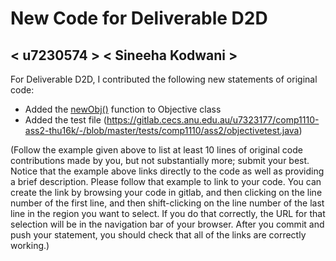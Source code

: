 # New Code for Deliverable D2D

## < u7230574 > < Sineeha Kodwani >

For Deliverable D2D, I contributed the following new statements of original code:

- Added the [newObj()](https://gitlab.cecs.anu.edu.au/u7323177/comp1110-ass2-thu16k/-/blob/master/src/comp1110/ass2/Objective.java#L11-37)  function to Objective class
- Added the test file (https://gitlab.cecs.anu.edu.au/u7323177/comp1110-ass2-thu16k/-/blob/master/tests/comp1110/ass2/objectivetest.java) 

(Follow the example given above to list at least 10 lines of original code contributions made by you, but not substantially more; submit your best. Notice that the example above links directly to the code as well as providing a brief description.   Please follow that example to link to your code.  You can create the link by browsing your code in gitlab, and then clicking on the line number of the first line, and then shift-clicking on the line number of the last line in the region you want to select.  If you do that correctly, the URL for that selection will be in the navigation bar of your browser.  After you commit and push your statement, you should check that all of the links are correctly working.)